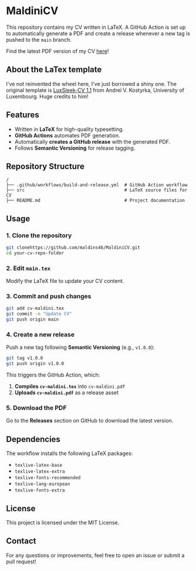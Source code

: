 # MaldiniCV

This repository contains my CV written in LaTeX. A GitHub Action is set up to automatically generate a PDF and create a release whenever a new tag is pushed to the `main` branch.

Find the latest PDF version of my CV [here](https://github.com/maldins46/MaldiniCV/releases/latest)!

## About the LaTex template

I've not reinvented the wheel here, I've just borrowed a shiny one. The original template is [LuxSleek-CV 1.1](https://www.overleaf.com/latex/templates/luxsleek-cv/qbvbqmrzxwyj) from Andreï V. Kostyrka, University of Luxembourg. Huge credits to him!

## Features

- Written in **LaTeX** for high-quality typesetting.
- **GitHub Actions** automates PDF generation.
- Automatically **creates a GitHub release** with the generated PDF.
- Follows **Semantic Versioning** for release tagging.

## Repository Structure

```
/
├── .github/workflows/build-and-release.yml  # GitHub Action workflow
├── src                                      # LaTeX source files for CV
├── README.md                                # Project documentation
```

## Usage

### 1. Clone the repository

```sh
git clonehttps://github.com/maldins46/MaldiniCV.git
cd your-cv-repo-folder
```

### 2. Edit `main.tex`

Modify the LaTeX file to update your CV content.

### 3. Commit and push changes

```sh
git add cv-maldini.tex
git commit -m "Update CV"
git push origin main
```

### 4. Create a new release

Push a new tag following **Semantic Versioning** (e.g., `v1.0.0`):

```sh
git tag v1.0.0
git push origin v1.0.0
```

This triggers the GitHub Action, which:

1. **Compiles `cv-maldini.tex`** into `cv-maldini.pdf`
2. **Uploads `cv-maldini.pdf`** as a release asset

### 5. Download the PDF

Go to the **Releases** section on GitHub to download the latest version.

## Dependencies

The workflow installs the following LaTeX packages:

- `texlive-latex-base`
- `texlive-latex-extra`
- `texlive-fonts-recommended`
- `texlive-lang-european`
- `texlive-fonts-extra`

## License

This project is licensed under the MIT License.

## Contact

For any questions or improvements, feel free to open an issue or submit a pull request!
